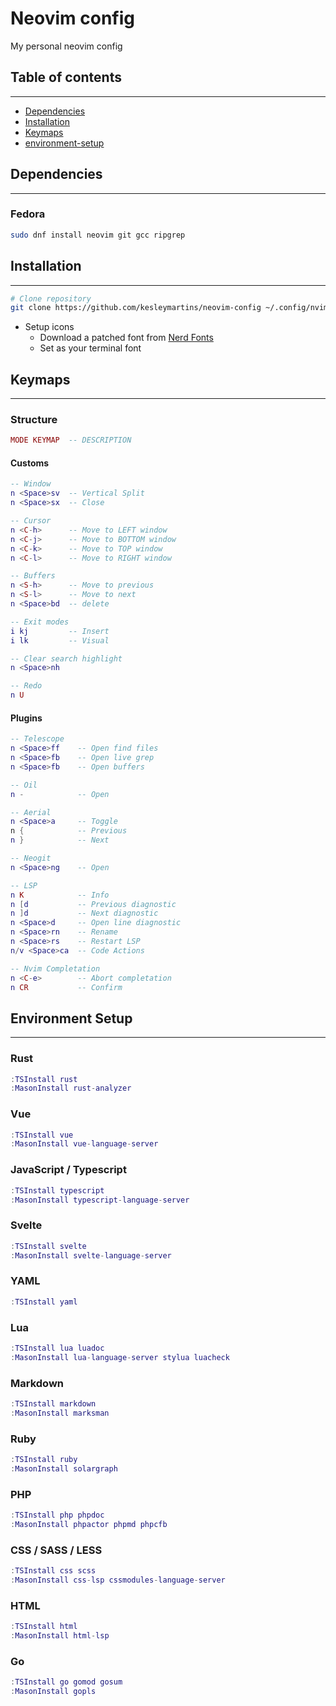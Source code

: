 # Neovim config 
My personal neovim config

## Table of contents
---
- [Dependencies](#dependencies)
- [Installation](#installation)
- [Keymaps](#keymaps)
- [environment-setup](#environment-setup)


## Dependencies 
---
### Fedora
```bash
sudo dnf install neovim git gcc ripgrep
```


## Installation 
---
```bash
# Clone repository
git clone https://github.com/kesleymartins/neovim-config ~/.config/nvim 
```
- Setup icons
  - Download a patched font from [Nerd Fonts](https://github.com/ryanoasis/nerd-fonts/releases)
  - Set as your terminal font


## Keymaps
---
### Structure
```lua
MODE KEYMAP  -- DESCRIPTION
```

#### Customs
```lua
-- Window
n <Space>sv  -- Vertical Split
n <Space>sx  -- Close

-- Cursor
n <C-h>      -- Move to LEFT window
n <C-j>      -- Move to BOTTOM window
n <C-k>      -- Move to TOP window
n <C-l>      -- Move to RIGHT window

-- Buffers
n <S-h>      -- Move to previous
n <S-l>      -- Move to next 
n <Space>bd  -- delete

-- Exit modes
i kj         -- Insert
i lk         -- Visual

-- Clear search highlight
n <Space>nh

-- Redo
n U            
```

#### Plugins
```lua
-- Telescope
n <Space>ff    -- Open find files
n <Space>fb    -- Open live grep
n <Space>fb    -- Open buffers

-- Oil
n -            -- Open

-- Aerial
n <Space>a     -- Toggle
n {            -- Previous
n }            -- Next

-- Neogit
n <Space>ng    -- Open

-- LSP
n K            -- Info
n [d           -- Previous diagnostic
n ]d           -- Next diagnostic
n <Space>d     -- Open line diagnostic
n <Space>rn    -- Rename
n <Space>rs    -- Restart LSP
n/v <Space>ca  -- Code Actions

-- Nvim Completation
n <C-e>        -- Abort completation
n CR           -- Confirm 
```

## Environment Setup
---

### Rust
```lua
:TSInstall rust
:MasonInstall rust-analyzer
```

### Vue
```lua
:TSInstall vue
:MasonInstall vue-language-server
```

### JavaScript / Typescript
```lua
:TSInstall typescript
:MasonInstall typescript-language-server
```

### Svelte
```lua
:TSInstall svelte
:MasonInstall svelte-language-server
```

### YAML
```lua
:TSInstall yaml
```

### Lua
```lua
:TSInstall lua luadoc
:MasonInstall lua-language-server stylua luacheck
```

### Markdown
```lua
:TSInstall markdown 
:MasonInstall marksman
```

### Ruby
```lua
:TSInstall ruby
:MasonInstall solargraph
```

### PHP
```lua
:TSInstall php phpdoc
:MasonInstall phpactor phpmd phpcfb
```

### CSS / SASS / LESS
```lua
:TSInstall css scss
:MasonInstall css-lsp cssmodules-language-server 
```

### HTML
```lua
:TSInstall html
:MasonInstall html-lsp
```

### Go
```lua
:TSInstall go gomod gosum
:MasonInstall gopls 
```
